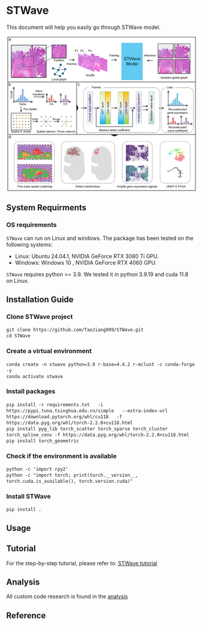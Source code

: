# STWave

This document will help you easily go through STWave model.

![](./overview.png)

## System Requirments

### OS requirements

```STWave``` can run on Linux and windows. The package has been tested on the following systems:

- Linux: Ubuntu 24.04.1, NVIDIA GeForce RTX 3080 Ti GPU.
- Windows: Windows 10 ,  NVIDIA GeForce RTX 4060 GPU.

```STWave``` requires python >= 3.9. We tested it in python 3.9.19 and cuda 11.8 on Linux.

## Installation Guide

### Clone STWave project

```shell
git clone https://github.com/TaoJiang999/STWave.git
cd STWave
```

### Create a virtual environment

```shell
conda create -n stwave python=3.9 r-base=4.4.2 r-mclust -c conda-forge -y
conda activate stwave
```

### Install packages

```shell
pip install -r requirements.txt   -i https://pypi.tuna.tsinghua.edu.cn/simple   --extra-index-url https://download.pytorch.org/whl/cu118   -f https://data.pyg.org/whl/torch-2.2.0+cu118.html
pip install pyg_lib torch_scatter torch_sparse torch_cluster torch_spline_conv -f https://data.pyg.org/whl/torch-2.2.0+cu118.html
pip install torch_geometric
```

### Check if the environment is available

```shell
python -c 'import rpy2'
python -c "import torch; print(torch.__version__, torch.cuda.is_available(), torch.version.cuda)"
```

### Install STWave

```shell
pip install .
```

## Usage

## Tutorial

For the step-by-step tutorial, please refer to: [STWave tutorial](https://github.com/TaoJiang999/STWave/tree/main/Tutorial)

## Analysis

All custom code research is found in the [analysis](https://github.com/TaoJiang999/STWave/tree/main/analysis)

## Reference
